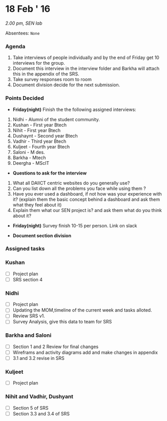18 Feb ' 16
============
*2.00 pm, SEN lab*

Absentees: `None`

### Agenda
1.  Take interviews of people individually and by the end of Friday get 10 interviews for the group.
2.	Document this interview in the interview folder and Barkha will attach this in the appendix of the SRS.
3.	Take survey responses room to room
4.  Document division decide for the next submission.


### Points Decided
* **Friday(night)** Finish the the following assigned interviews:
1.  Nidhi - Alumni of the student community.
2.  Kushan - First year Btech
3.  Nihit  - First year Btech
4.  Dushaynt - Second year Btech
5.  Vadhir  - Third year Btech
6.  Kuljeet  - Fourth year Btech
7.  Saloni   - M des.
8.  Barkha - Mtech
9. Deergha  - MScIT

* **Questions to ask for the interview**
1. What all DAIICT centric websites do you generally use?
2. Can you list down all the problems you face while using them ?
3. Have you ever used a dashboard, if not
  how was your experience with it?
  (explain them the basic concept behind a dashboard
  and ask them what they feel about it)
4. Explain them what our SEN project is? and ask them what do you think about it?

* **Friday(night)** Survey finish 10-15 per person. Link on slack


* **Document section division**

### Assigned tasks

### Kushan
- [ ] Project plan
- [ ] SRS section 4

### Nidhi
- [ ] Project plan
- [ ] Updating the MOM,timeline of the current week and tasks alloted.
- [ ] Review SRS v1.
- [ ] Survey Analysis, give this data to team for SRS

### Barkha and Saloni
- [ ] Section 1 and 2 Review for final changes
- [ ] Wireframs and activity diagrams add and make changes in appendix
- [ ] 3.1 and 3.2 revise in SRS

### Kuljeet
- [ ] Project plan

### Nihit and Vadhir, Dushyant
- [ ] Section 5 of SRS
- [ ] Section 3.3 and 3.4 of SRS
